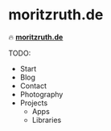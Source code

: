 # moritzruth.de

🔥 [**moritzruth.de**](https://moritzruth.de)

TODO:
- Start
- Blog
- Contact
- Photography
- Projects
  - Apps
  - Libraries
